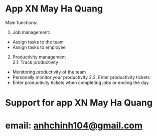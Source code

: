 # App XN May Ha Quang

Main functions:
1. Job management:
- Assign tasks to the team
- Assign tasks to employee
2. Productivity management </br>
2.1. Track productivity </br>
- Monitoring productivity of the team
- Personally monitor your productivity
2.2. Enter productivity tickets
- Enter productivity tickets when completing jobs or ending the day

# Support for app XN May Ha Quang
# email: anhchinh104@gmail.com
